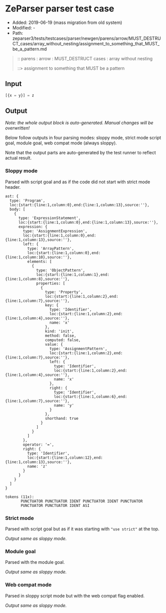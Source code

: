 # ZeParser parser test case

- Added: 2019-06-19 (mass migration from old system)
- Modified: -
- Path: zeparser3/tests/testcases/parser/newgen/parens/arrow/MUST_DESTRUCT_cases/array_without_nesting/assignment_to_something_that_MUST_be_a_pattern.md

> :: parens : arrow : MUST_DESTRUCT cases : array without nesting
>
> ::> assignment to something that MUST be a pattern

## Input

`````js
[{x = y}] = z
`````

## Output

_Note: the whole output block is auto-generated. Manual changes will be overwritten!_

Below follow outputs in four parsing modes: sloppy mode, strict mode script goal, module goal, web compat mode (always sloppy).

Note that the output parts are auto-generated by the test runner to reflect actual result.

### Sloppy mode

Parsed with script goal and as if the code did not start with strict mode header.

`````
ast: {
  type: 'Program',
  loc:{start:{line:1,column:0},end:{line:1,column:13},source:''},
  body: [
    {
      type: 'ExpressionStatement',
      loc:{start:{line:1,column:0},end:{line:1,column:13},source:''},
      expression: {
        type: 'AssignmentExpression',
        loc:{start:{line:1,column:0},end:{line:1,column:13},source:''},
        left: {
          type: 'ArrayPattern',
          loc:{start:{line:1,column:0},end:{line:1,column:10},source:''},
          elements: [
            {
              type: 'ObjectPattern',
              loc:{start:{line:1,column:1},end:{line:1,column:8},source:''},
              properties: [
                {
                  type: 'Property',
                  loc:{start:{line:1,column:2},end:{line:1,column:7},source:''},
                  key: {
                    type: 'Identifier',
                    loc:{start:{line:1,column:2},end:{line:1,column:4},source:''},
                    name: 'x'
                  },
                  kind: 'init',
                  method: false,
                  computed: false,
                  value: {
                    type: 'AssignmentPattern',
                    loc:{start:{line:1,column:2},end:{line:1,column:7},source:''},
                    left: {
                      type: 'Identifier',
                      loc:{start:{line:1,column:2},end:{line:1,column:4},source:''},
                      name: 'x'
                    },
                    right: {
                      type: 'Identifier',
                      loc:{start:{line:1,column:6},end:{line:1,column:7},source:''},
                      name: 'y'
                    }
                  },
                  shorthand: true
                }
              ]
            }
          ]
        },
        operator: '=',
        right: {
          type: 'Identifier',
          loc:{start:{line:1,column:12},end:{line:1,column:13},source:''},
          name: 'z'
        }
      }
    }
  ]
}

tokens (11x):
       PUNCTUATOR PUNCTUATOR IDENT PUNCTUATOR IDENT PUNCTUATOR
       PUNCTUATOR PUNCTUATOR IDENT ASI
`````

### Strict mode

Parsed with script goal but as if it was starting with `"use strict"` at the top.

_Output same as sloppy mode._

### Module goal

Parsed with the module goal.

_Output same as sloppy mode._

### Web compat mode

Parsed in sloppy script mode but with the web compat flag enabled.

_Output same as sloppy mode._
